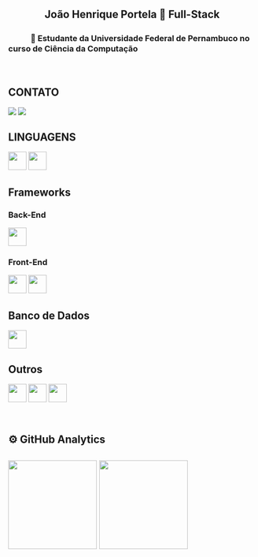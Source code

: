 <h2 align="center">João Henrique Portela 🔗 Full-Stack</h2>

<p align="center"><h3>ㅤㅤㅤ🚀 Estudante da Universidade Federal de Pernambuco no curso de Ciência da Computação</p>

<br>


<h2> CONTATO </h1>

[<img src="https://img.shields.io/badge/linkedin-%230077B5.svg?&style=for-the-badge&logo=linkedin&logoColor=white" />](https://www.linkedin.com/in/jo%C3%A3o-henrique-portela-b9a979210/)
[<img src="https://img.shields.io/badge/Gmail-D14836?style=for-the-badge&logo=gmail&logoColor=white" />](mailto:jhportela_rio32@hotmail.com)

<h2>LINGUAGENS</h3>

<p style="align:left"> 
  <img height="37em" src="https://img.shields.io/badge/JavaScript-F7DF1E?style=for-the-badge&logo=javascript&logoColor=black"/>  
  <img height="37em" src="https://img.shields.io/badge/Python-14354C?style=for-the-badge&logo=python&logoColor=white"/> 
  </p>
  
  <h2> Frameworks </h1>
  <h3> Back-End </h3>
  <p style="align: left">
      <img height="37em" src="https://img.shields.io/badge/Node.js-43853D?style=for-the-badge&logo=node.js&logoColor=white"/>
  </p>
  <h3> Front-End </h3>
    <p style="align: left">
      <img height="37em" src="https://img.shields.io/badge/react-%2320232a.svg?style=for-the-badge&logo=react&logoColor=%2361DAFB"/>
      <img height="37em" src="	https://img.shields.io/badge/Bootstrap-563D7C?style=for-the-badge&logo=bootstrap&logoColor=white"/>
  </p>
  
  <h2>Banco de Dados </h1>
  <p style="align:left">
     <img height="37em" src="https://img.shields.io/badge/PostgreSQL-316192?style=for-the-badge&logo=postgresql&logoColor=white"/>
  </p>
    <h2> Outros </h1>
    <p style="align:left">
      <img height="37em" src="https://img.shields.io/badge/Git-F05032?style=for-the-badge&logo=git&logoColor=white"/>
      <img height="37em" src="https://img.shields.io/badge/HTML5-E34F26?style=for-the-badge&logo=html5&logoColor=white"/>
      <img height="37em" src="https://img.shields.io/badge/CSS3-1572B6?style=for-the-badge&logo=css3&logoColor=white"/>
     <br>
    </p>
    
<br>
 <h2>⚙ GitHub Analytics<h2>
    <p align="left">
        <img height="180rem" src="https://github-readme-stats-eight-theta.vercel.app/api?username=joaohenriquebrs&show_icons=true&theme=tokyonight&include_all_commits=true&count_private=false"/>
        <img height="180rem" src="https://github-readme-stats-eight-theta.vercel.app/api/top-langs/?username=joaohenriquebrs&layout=compact&langs_count=8&theme=tokyonight&include_all_commits=true&count_private=false"/>
    </p>
